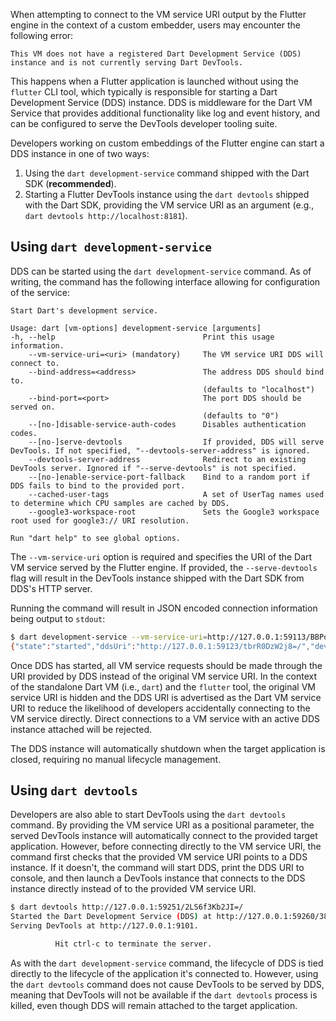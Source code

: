 When attempting to connect to the VM service URI output by the Flutter engine in the context of a custom embedder, users may encounter the following error:

`This VM does not have a registered Dart Development Service (DDS) instance and is not currently serving Dart DevTools.`

This happens when a Flutter application is launched without using the `flutter` CLI tool, which typically is responsible for starting a Dart Development Service (DDS) instance. DDS is middleware for the Dart VM Service that provides additional functionality like log and event history, and can be configured to serve the DevTools developer tooling suite.

Developers working on custom embeddings of the Flutter engine can start a DDS instance in one of two ways:

1) Using the `dart development-service` command shipped with the Dart SDK (**recommended**).
2) Starting a Flutter DevTools instance using the `dart devtools` shipped with the Dart SDK, providing the VM service URI as an argument (e.g., `dart devtools http://localhost:8181`).

## Using `dart development-service`

DDS can be started using the `dart development-service` command. As of writing, the command has the following interface allowing for configuration of the service:

```
Start Dart's development service.

Usage: dart [vm-options] development-service [arguments]
-h, --help                                 Print this usage information.
    --vm-service-uri=<uri> (mandatory)     The VM service URI DDS will connect to.
    --bind-address=<address>               The address DDS should bind to.
                                           (defaults to "localhost")
    --bind-port=<port>                     The port DDS should be served on.
                                           (defaults to "0")
    --[no-]disable-service-auth-codes      Disables authentication codes.
    --[no-]serve-devtools                  If provided, DDS will serve DevTools. If not specified, "--devtools-server-address" is ignored.
    --devtools-server-address              Redirect to an existing DevTools server. Ignored if "--serve-devtools" is not specified.
    --[no-]enable-service-port-fallback    Bind to a random port if DDS fails to bind to the provided port.
    --cached-user-tags                     A set of UserTag names used to determine which CPU samples are cached by DDS.
    --google3-workspace-root               Sets the Google3 workspace root used for google3:// URI resolution.

Run "dart help" to see global options.
```

The `--vm-service-uri` option is required and specifies the URI of the Dart VM service served by the Flutter engine. If provided, the `--serve-devtools` flag will result in the DevTools instance shipped with the Dart SDK from DDS's HTTP server.

Running the command will result in JSON encoded connection information being output to `stdout`:

```bash
$ dart development-service --vm-service-uri=http://127.0.0.1:59113/BBPoXnZUWFU=/ --serve-devtools
{"state":"started","ddsUri":"http://127.0.0.1:59123/tbrR0DzW2j8=/","devToolsUri":"http://127.0.0.1:59123/tbrR0DzW2j8=/devtools?uri=ws://127.0.0.1:59123/tbrR0DzW2j8=/ws","dtd":{"uri":"ws://127.0.0.1:59122/R1LbdlhtkUygRWNA"}}
```

Once DDS has started, all VM service requests should be made through the URI provided by DDS instead of the original VM service URI. In the context of the standalone Dart VM (i.e., `dart`) and the `flutter` tool, the original VM service URI is hidden and the DDS URI is advertised as the Dart VM service URI to reduce the likelihood of developers accidentally connecting to the VM service directly. Direct connections to a VM service with an active DDS instance attached will be rejected.

The DDS instance will automatically shutdown when the target application is closed, requiring no manual lifecycle management.

## Using `dart devtools`

Developers are also able to start DevTools using the `dart devtools` command. By providing the VM service URI as a positional parameter, the served DevTools instance will automatically connect to the provided target application. However, before connecting directly to the VM service URI, the command first checks that the provided VM service URI points to a DDS instance. If it doesn't, the command will start DDS, print the DDS URI to console, and then launch a DevTools instance that connects to the DDS instance directly instead of to the provided VM service URI.

```bash
$ dart devtools http://127.0.0.1:59251/2LS6f3Kb2JI=/
Started the Dart Development Service (DDS) at http://127.0.0.1:59260/38XeuQpIHRE=/
Serving DevTools at http://127.0.0.1:9101.

          Hit ctrl-c to terminate the server.
```

As with the `dart development-service` command, the lifecycle of DDS is tied directly to the lifecycle of the application it's connected to. However, using the `dart devtools` command does not cause DevTools to be served by DDS, meaning that DevTools will not be available if the `dart devtools` process is killed, even though DDS will remain attached to the target application. 
